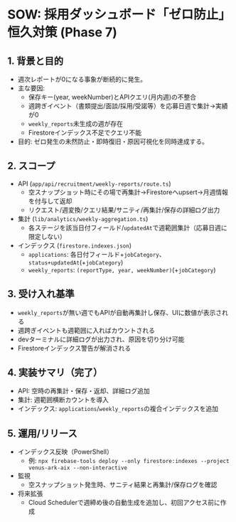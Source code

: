 # SOW: 採用ダッシュボード「ゼロ防止」恒久対策 (Phase 7)

## 1. 背景と目的
- 週次レポートが0になる事象が断続的に発生。
- 主な要因:
  - 保存キー(year, weekNumber)とAPIクエリ(月内週)の不整合
  - 週跨ぎイベント（書類提出/面談/採用/受諾等）を応募日週で集計→実績が0
  - `weekly_reports`未生成の週が存在
  - Firestoreインデックス不足でクエリ不能
- 目的: ゼロ発生の未然防止・即時復旧・原因可視化を同時達成する。

## 2. スコープ
- API (`app/api/recruitment/weekly-reports/route.ts`)
  - 空スナップショット時にその場で再集計→Firestoreへupsert→月週情報を付与して返却
  - リクエスト/週変換/クエリ結果/サニティ/再集計/保存の詳細ログ出力
- 集計 (`lib/analytics/weekly-aggregation.ts`)
  - 各ステージを該当日付フィールド/`updatedAt`で週範囲集計（応募日週に限定しない）
- インデックス (`firestore.indexes.json`)
  - `applications`: 各日付フィールド+`jobCategory`、`status+updatedAt`(+`jobCategory`)
  - `weekly_reports`: `(reportType, year, weekNumber)`(+`jobCategory`)

## 3. 受け入れ基準
- `weekly_reports`が無い週でもAPIが自動再集計し保存、UIに数値が表示される
- 週跨ぎイベントも週範囲に入ればカウントされる
- devターミナルに詳細ログが出力され、原因を切り分け可能
- Firestoreインデックス警告が解消される

## 4. 実装サマリ（完了）
- API: 空時の再集計・保存・返却、詳細ログ追加
- 集計: 週範囲横断カウントを導入
- インデックス: `applications`/`weekly_reports`の複合インデックスを追加

## 5. 運用/リリース
- インデックス反映（PowerShell）
  - 例: `npx firebase-tools deploy --only firestore:indexes --project venus-ark-aix --non-interactive`
- 監視
  - 空スナップショット発生時、サニティ結果と再集計/保存ログを確認
- 将来拡張
  - Cloud Schedulerで週締め後の自動生成を追加し、初回アクセス前に作成
